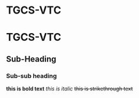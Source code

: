 # TGCS-VTC
# TGCS-VTC
## Sub-Heading
### Sub-sub heading

**this is bold text**
*this is italic*
~~this is strikethrough text~~

